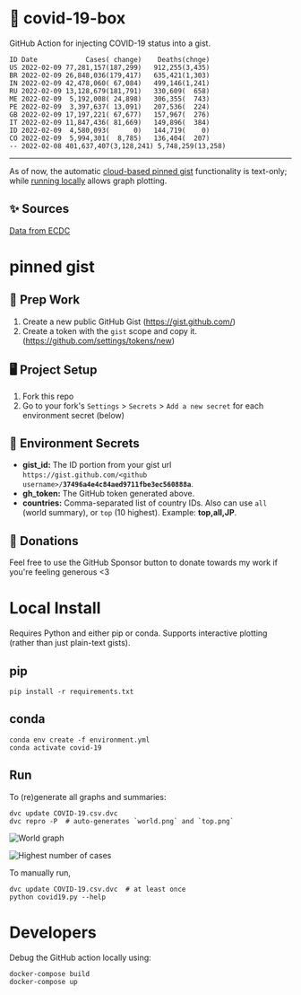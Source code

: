 # 🏥 covid-19-box

GitHub Action for injecting COVID-19 status into a gist.

```
ID Date            Cases( change)    Deaths(chnge)
US 2022-02-09 77,281,157(187,299)   912,255(3,435)
BR 2022-02-09 26,848,036(179,417)   635,421(1,303)
IN 2022-02-09 42,478,060( 67,084)   499,146(1,241)
RU 2022-02-09 13,128,679(181,791)   330,609(  658)
ME 2022-02-09  5,192,008( 24,898)   306,355(  743)
PE 2022-02-09  3,397,637( 13,091)   207,536(  224)
GB 2022-02-09 17,197,221( 67,677)   157,967(  276)
IT 2022-02-09 11,847,436( 81,669)   149,896(  384)
ID 2022-02-09  4,580,093(      0)   144,719(    0)
CO 2022-02-09  5,994,301(  8,785)   136,404(  207)
-- 2022-02-08 401,637,407(3,128,241) 5,748,259(13,258)
```

---

As of now, the automatic [cloud-based pinned gist](#pinned-gist) functionality is text-only;
while [running locally](#local-install) allows graph plotting.

## ✨ Sources

[Data from ECDC](https://www.ecdc.europa.eu/en/publications-data/download-todays-data-geographic-distribution-covid-19-cases-worldwide)

# pinned gist

## 🎒 Prep Work
1. Create a new public GitHub Gist (https://gist.github.com/)
1. Create a token with the `gist` scope and copy it. (https://github.com/settings/tokens/new)

## 🖥 Project Setup
1. Fork this repo
1. Go to your fork's `Settings` > `Secrets` > `Add a new secret` for each environment secret (below)

## 🤫 Environment Secrets
- **gist_id:** The ID portion from your gist url `https://gist.github.com/<github username>/`**`37496a4e4c84aed9711fbe3ec560888a`**.
- **gh_token:** The GitHub token generated above.
- **countries:** Comma-separated list of country IDs. Also can use `all` (world summary), or `top` (10 highest). Example: **top,all,JP**.

## 💸 Donations

Feel free to use the GitHub Sponsor button to donate towards my work if you're feeling generous <3

# Local Install

Requires Python and either pip or conda. Supports interactive plotting (rather than just plain-text gists).

## pip

```
pip install -r requirements.txt
```

## conda

```
conda env create -f environment.yml
conda activate covid-19
```

## Run

To (re)generate all graphs and summaries:

```
dvc update COVID-19.csv.dvc
dvc repro -P  # auto-generates `world.png` and `top.png`
```

![World graph](world.png)

![Highest number of cases](top.png)

To manually run,

```
dvc update COVID-19.csv.dvc  # at least once
python covid19.py --help
```

# Developers

Debug the GitHub action locally using:

```
docker-compose build
docker-compose up
```

